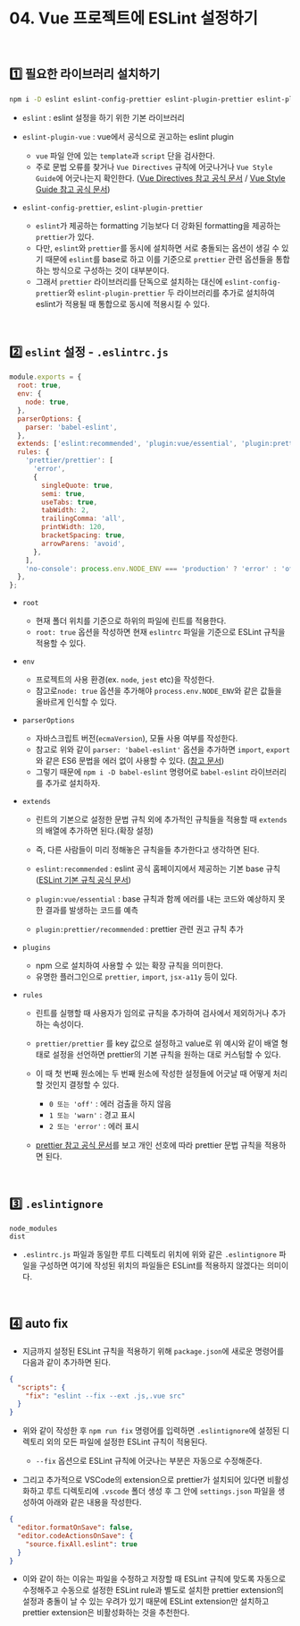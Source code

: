 # 04. Vue 프로젝트에 ESLint 설정하기

<br>

## :one: 필요한 라이브러리 설치하기

```bash
npm i -D eslint eslint-config-prettier eslint-plugin-prettier eslint-plugin-vue
```

- `eslint` : eslint 설정을 하기 위한 기본 라이브러리
- `eslint-plugin-vue` : vue에서 공식으로 권고하는 eslint plugin
  - `vue` 파일 안에 있는 `template`과 `script` 단을 검사한다.
  - 주로 문법 오류를 찾거나 `Vue Directives` 규칙에 어긋나거나 `Vue Style Guide`에 어긋나는지 확인한다. ([Vue Directives 참고 공식 문서](https://vuejs.org/v2/api/#Directives) / [Vue Style Guide 참고 공식 문서](https://vuejs.org/v2/style-guide/))

- `eslint-config-prettier`, `eslint-plugin-prettier`
  - `eslint`가 제공하는 formatting 기능보다 더 강화된 formatting을 제공하는 `prettier`가 있다.
  - 다만, `eslint`와 `prettier`를 동시에 설치하면 서로 충돌되는 옵션이 생길 수 있기 때문에 `eslint`를 base로 하고 이를 기준으로 `prettier` 관련 옵션들을 통합하는 방식으로 구성하는 것이 대부분이다.
  - 그래서 `prettier` 라이브러리를 단독으로 설치하는 대신에 `eslint-config-prettier`와 `eslint-plugin-prettier` 두 라이브러리를 추가로 설치하여 eslint가 적용될 때 통합으로 동시에 적용시킬 수 있다.

<br>

## :two: `eslint` 설정 - `.eslintrc.js`

```javascript
module.exports = {
  root: true,
  env: {
    node: true,
  },
  parserOptions: {
    parser: 'babel-eslint',
  },
  extends: ['eslint:recommended', 'plugin:vue/essential', 'plugin:prettier/recommended'],
  rules: {
    'prettier/prettier': [
      'error',
      {
        singleQuote: true,
        semi: true,
        useTabs: true,
        tabWidth: 2,
        trailingComma: 'all',
        printWidth: 120,
        bracketSpacing: true,
        arrowParens: 'avoid',
      },
    ],
    'no-console': process.env.NODE_ENV === 'production' ? 'error' : 'off',
  },
};
```

- `root`
  - 현재 폴더 위치를 기준으로 하위의 파일에 린트를 적용한다.
  - `root: true` 옵션을 작성하면 현재 `eslintrc` 파일을 기준으로 ESLint 규칙을 적용할 수 있다.
- `env`
  - 프로젝트의 사용 환경(ex. `node`, `jest` etc)을 작성한다.
  - 참고로`node: true` 옵션을 추가해야 `process.env.NODE_ENV`와 같은 값들을 올바르게 인식할 수 있다.
- `parserOptions`
  - 자바스크립트 버전(`ecmaVersion`), 모듈 사용 여부를 작성한다.
  - 참고로 위와 같이 `parser: 'babel-eslint'` 옵션을 추가하면 `import`, `export`와 같은 ES6 문법을 에러 없이 사용할 수 있다. ([참고 문서](https://eastflag.co.kr/frontend/frontend-webpack/babel-%EA%B3%BC-eslint-%EC%84%A4%EC%A0%95/))
  - 그렇기 때문에 `npm i -D babel-eslint` 명령어로 `babel-eslint` 라이브러리를 추가로 설치하자.

- `extends`

  - 린트의 기본으로 설정한 문법 규칙 외에 추가적인 규칙들을 적용할 때 `extends`의 배열에 추가하면 된다.(확장 설정)
  - 즉, 다른 사람들이 미리 정해놓은 규칙을들 추가한다고 생각하면 된다.

  - `eslint:recommended` : eslint 공식 홈페이지에서 제공하는 기본 base 규칙 ([ESLint 기본 규칙 공식 문서](https://eslint.org/docs/rules/))
  - `plugin:vue/essential` : base 규칙과 함께 에러를 내는 코드와 예상하지 못한 결과를 발생하는 코드를 예측
  - `plugin:prettier/recommended` : prettier 관련 권고 규칙 추가

- `plugins`
  - npm 으로 설치하여 사용할 수 있는 확장 규칙을 의미한다.
  - 유명한 플러그인으로 `prettier`, `import`, `jsx-a11y` 등이 있다.

- `rules`

  - 린트를 실행할 때 사용자가 임의로 규칙을 추가하여 검사에서 제외하거나 추가하는 속성이다.
  - `prettier/prettier` 를 key 값으로 설정하고 value로 위 예시와 같이 배열 형태로 설정을 선언하면 prettier의 기본 규칙을 원하는 대로 커스텀할 수 있다.
  - 이 때 첫 번째 원소에는 두 번째 원소에 작성한 설정들에 어긋날 때 어떻게 처리할 것인지 결정할 수 있다.
    - `0 또는 'off'` : 에러 검출을 하지 않음
    - `1 또는 'warn'` : 경고 표시
    - `2 또는 'error'` : 에러 표시

  - [prettier 참고 공식 문서](https://prettier.io/docs/en/options.html)를 보고 개인 선호에 따라 prettier 문법 규칙을 적용하면 된다.

<br>

## :three: `.eslintignore`

```text
node_modules
dist
```

- `.eslintrc.js` 파일과 동일한 루트 디렉토리 위치에 위와 같은 `.eslintignore` 파일을 구성하면 여기에 작성된 위치의 파일들은 ESLint를 적용하지 않겠다는 의미이다.

<br>

## :four: auto fix

- 지금까지 설정된 ESLint 규칙을 적용하기 위해 `package.json`에 새로운 명령어를 다음과 같이 추가하면 된다.

```json
{
  "scripts": {
    "fix": "eslint --fix --ext .js,.vue src"
  }
}
```

- 위와 같이 작성한 후 `npm run fix` 명령어를 입력하면 `.eslintignore`에 설정된 디렉토리 외의 모든 파일에 설정한 ESLint 규칙이 적용된다.
  - `--fix` 옵션으로 ESLint 규칙에 어긋나는 부분은 자동으로 수정해준다.

- 그리고 추가적으로 VSCode의 extension으로 prettier가 설치되어 있다면 비활성화하고 루트 디렉토리에 `.vscode` 폴더 생성 후 그 안에 `settings.json` 파일을 생성하여 아래와 같은 내용을 작성한다.

```json
{
  "editor.formatOnSave": false,
  "editor.codeActionsOnSave": {
    "source.fixAll.eslint": true
  }
}
```

- 이와 같이 하는 이유는 파일을 수정하고 저장할 때 ESLint 규칙에 맞도록 자동으로 수정해주고 수동으로 설정한 ESLint rule과 별도로 설치한 prettier extension의 설정과 충돌이 날 수 있는 우려가 있기 때문에 ESLint extension만 설치하고 prettier extension은 비활성화하는 것을 추천한다.

